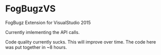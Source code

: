 # FogBugzVS
FogBugz Extension for VisualStudio 2015

Currently imlementing the API calls.

Code quality currently sucks. This will improve over time. The code here was put together in ~8 hours.